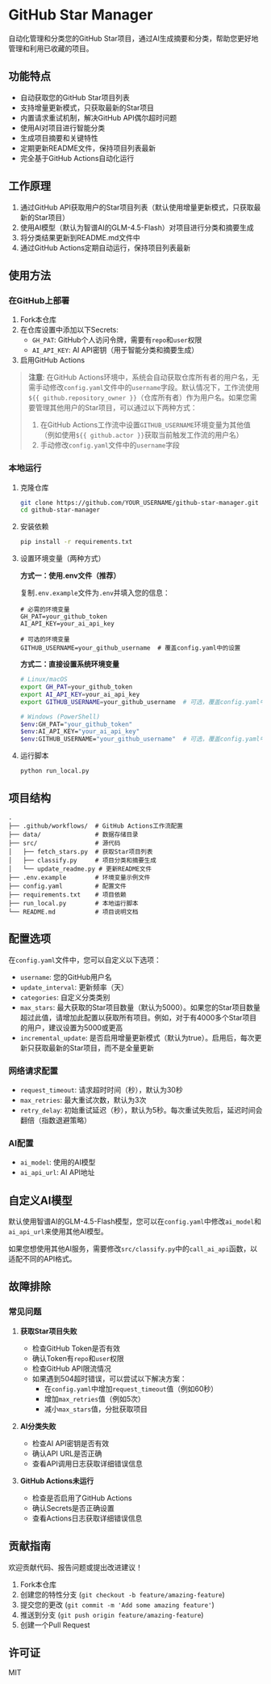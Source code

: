 # GitHub Star Manager

自动化管理和分类您的GitHub Star项目，通过AI生成摘要和分类，帮助您更好地管理和利用已收藏的项目。

## 功能特点

- 自动获取您的GitHub Star项目列表
- 支持增量更新模式，只获取最新的Star项目
- 内置请求重试机制，解决GitHub API偶尔超时问题
- 使用AI对项目进行智能分类
- 生成项目摘要和关键特性
- 定期更新README文件，保持项目列表最新
- 完全基于GitHub Actions自动化运行

## 工作原理

1. 通过GitHub API获取用户的Star项目列表（默认使用增量更新模式，只获取最新的Star项目）
2. 使用AI模型（默认为智谱AI的GLM-4.5-Flash）对项目进行分类和摘要生成
3. 将分类结果更新到README.md文件中
4. 通过GitHub Actions定期自动运行，保持项目列表最新

## 使用方法

### 在GitHub上部署

1. Fork本仓库
2. 在仓库设置中添加以下Secrets:
   - `GH_PAT`: GitHub个人访问令牌，需要有`repo`和`user`权限
   - `AI_API_KEY`: AI API密钥（用于智能分类和摘要生成）
3. 启用GitHub Actions

> **注意**: 在GitHub Actions环境中，系统会自动获取仓库所有者的用户名，无需手动修改`config.yaml`文件中的`username`字段。默认情况下，工作流使用`${{ github.repository_owner }}`（仓库所有者）作为用户名。如果您需要管理其他用户的Star项目，可以通过以下两种方式：
> 1. 在GitHub Actions工作流中设置`GITHUB_USERNAME`环境变量为其他值（例如使用`${{ github.actor }}`获取当前触发工作流的用户名）
> 2. 手动修改`config.yaml`文件中的`username`字段

### 本地运行

1. 克隆仓库
   ```bash
   git clone https://github.com/YOUR_USERNAME/github-star-manager.git
   cd github-star-manager
   ```

2. 安装依赖
   ```bash
   pip install -r requirements.txt
   ```

3. 设置环境变量（两种方式）

   **方式一：使用.env文件（推荐）**
   
   复制`.env.example`文件为`.env`并填入您的信息：
   ```
   # 必需的环境变量
   GH_PAT=your_github_token
   AI_API_KEY=your_ai_api_key
   
   # 可选的环境变量
   GITHUB_USERNAME=your_github_username  # 覆盖config.yaml中的设置
   ```
   
   **方式二：直接设置系统环境变量**
   ```bash
   # Linux/macOS
   export GH_PAT=your_github_token
   export AI_API_KEY=your_ai_api_key
   export GITHUB_USERNAME=your_github_username  # 可选，覆盖config.yaml中的设置
   
   # Windows (PowerShell)
   $env:GH_PAT="your_github_token"
   $env:AI_API_KEY="your_ai_api_key"
   $env:GITHUB_USERNAME="your_github_username"  # 可选，覆盖config.yaml中的设置
   ```

4. 运行脚本
   ```bash
   python run_local.py
   ```

## 项目结构

```
.
├── .github/workflows/  # GitHub Actions工作流配置
├── data/               # 数据存储目录
├── src/                # 源代码
│   ├── fetch_stars.py  # 获取Star项目列表
│   ├── classify.py     # 项目分类和摘要生成
│   └── update_readme.py # 更新README文件
├── .env.example        # 环境变量示例文件
├── config.yaml         # 配置文件
├── requirements.txt    # 项目依赖
├── run_local.py        # 本地运行脚本
└── README.md           # 项目说明文档
```

## 配置选项

在`config.yaml`文件中，您可以自定义以下选项：

- `username`: 您的GitHub用户名
- `update_interval`: 更新频率（天）
- `categories`: 自定义分类类别
- `max_stars`: 最大获取的Star项目数量（默认为5000）。如果您的Star项目数量超过此值，请增加此配置以获取所有项目。例如，对于有4000多个Star项目的用户，建议设置为5000或更高
- `incremental_update`: 是否启用增量更新模式（默认为true）。启用后，每次更新只获取最新的Star项目，而不是全量更新

### 网络请求配置
- `request_timeout`: 请求超时时间（秒），默认为30秒
- `max_retries`: 最大重试次数，默认为3次
- `retry_delay`: 初始重试延迟（秒），默认为5秒。每次重试失败后，延迟时间会翻倍（指数退避策略）

### AI配置
- `ai_model`: 使用的AI模型
- `ai_api_url`: AI API地址

## 自定义AI模型

默认使用智谱AI的GLM-4.5-Flash模型，您可以在`config.yaml`中修改`ai_model`和`ai_api_url`来使用其他AI模型。

如果您想使用其他AI服务，需要修改`src/classify.py`中的`call_ai_api`函数，以适配不同的API格式。

## 故障排除

### 常见问题

1. **获取Star项目失败**
   - 检查GitHub Token是否有效
   - 确认Token有`repo`和`user`权限
   - 检查GitHub API限流情况
   - 如果遇到504超时错误，可以尝试以下解决方案：
     - 在`config.yaml`中增加`request_timeout`值（例如60秒）
     - 增加`max_retries`值（例如5次）
     - 减小`max_stars`值，分批获取项目

2. **AI分类失败**
   - 检查AI API密钥是否有效
   - 确认API URL是否正确
   - 查看API调用日志获取详细错误信息

3. **GitHub Actions未运行**
   - 检查是否启用了GitHub Actions
   - 确认Secrets是否正确设置
   - 查看Actions日志获取详细错误信息

## 贡献指南

欢迎贡献代码、报告问题或提出改进建议！

1. Fork本仓库
2. 创建您的特性分支 (`git checkout -b feature/amazing-feature`)
3. 提交您的更改 (`git commit -m 'Add some amazing feature'`)
4. 推送到分支 (`git push origin feature/amazing-feature`)
5. 创建一个Pull Request

## 许可证

MIT
